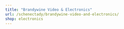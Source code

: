 ```yaml
---
title: "Brandywine Video & Electronics"
url: /schenectady/brandywine-video-and-electronics/
shop: electronics
---
```

